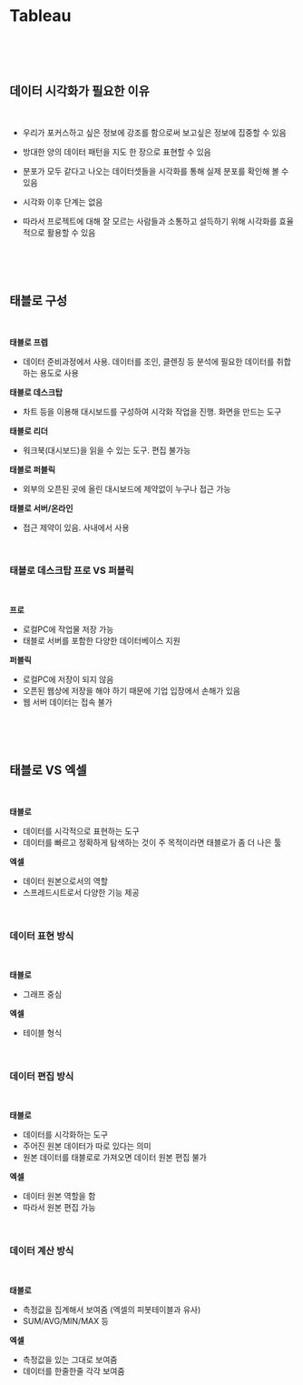 # Tableau

<br>
<br>
<br>

## **데이터 시각화가 필요한 이유**

<br>

- 우리가 포커스하고 싶은 정보에 강조를 함으로써 보고싶은 정보에 집중할 수 있음
- 방대한 양의 데이터 패턴을 지도 한 장으로 표현할 수 있음
- 분포가 모두 같다고 나오는 데이터셋들을 시각화를 통해 실제 분포를 확인해 볼 수 있음

- 시각화 이후 단계는 없음
- 따라서 프로젝트에 대해 잘 모르는 사람들과 소통하고 설득하기 위해 시각화를 효율적으로 활용할 수 있음

<br>
<br>
<br>

## **태블로 구성**

<br>

**태블로 프렙**

- 데이터 준비과정에서 사용. 데이터를 조인, 클렌징 등 분석에 필요한 데이터를 취합하는 용도로 사용

**태블로 데스크탑**

- 차트 등을 이용해 대시보드를 구성하여 시각화 작업을 진행. 화면을 만드는 도구

**태블로 리더**

- 워크북(대시보드)을 읽을 수 있는 도구. 편집 불가능

**태블로 퍼블릭**

- 외부의 오픈된 곳에 올린 대시보드에 제약없이 누구나 접근 가능

**태블로 서버/온라인**

- 접근 제약이 있음. 사내에서 사용

<br>

### **태블로 데스크탑 프로 VS 퍼블릭**

<br>

**프로**

- 로컬PC에 작업물 저장 가능
- 태블로 서버를 포함한 다양한 데이터베이스 지원

**퍼블릭**

- 로컬PC에 저장이 되지 않음
- 오픈된 웹상에 저장을 해야 하기 때문에 기업 입장에서 손해가 있음
- 웹 서버 데이터는 접속 불가

<br>
<br>
<br>

## **태블로 VS 엑셀**

<br>

**태블로**

- 데이터를 시각적으로 표현하는 도구
- 데이터를 빠르고 정확하게 탐색하는 것이 주 목적이라면 태블로가 좀 더 나은 툴

**엑셀**

- 데이터 원본으로서의 역할
- 스프레드시트로서 다양한 기능 제공

<br>

### **데이터 표현 방식**

<br>

**태블로**

- 그래프 중심

**엑셀**

- 테이블 형식

<br>

### **데이터 편집 방식**

<br>

**태블로**

- 데이터를 시각화하는 도구
- 주어진 원본 데이터가 따로 있다는 의미
- 원본 데이터를 태블로로 가져오면 데이터 원본 편집 불가

**엑셀**

- 데이터 원본 역할을 함
- 따라서 원본 편집 가능

<br>

### **데이터 계산 방식**

<br>

**태블로**

- 측정값을 집계해서 보여줌 (엑셀의 피봇테이블과 유사)
- SUM/AVG/MIN/MAX 등

**엑셀**

- 측정값을 있는 그대로 보여줌
- 데이터를 한줄한줄 각각 보여줌